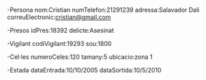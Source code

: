 -Persona
nom:Cristian
numTelefon:21291239
adressa:Salavador Dali
correuElectronic:cristian@gmail.com

-Presos
idPres:18392
delicte:Asesinat

-Vigilant
codiVigilant:19293
sou:1800

-Cel·les
numeroCeles:120
tamany:5
ubicacio:zona 1

-Estada
dataEntrada:10/10/2005
dataSortida:10/5/2010